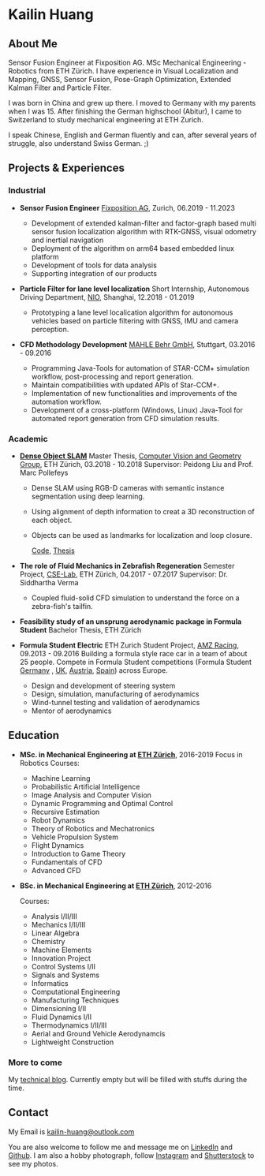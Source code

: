 # **Kailin Huang**  

## About Me
Sensor Fusion Engineer at Fixposition AG. MSc Mechanical Engineering - Robotics from ETH Zürich. I have experience in Visual Localization and Mapping, GNSS, Sensor Fusion,  Pose-Graph Optimization, Extended Kalman Filter and Particle Filter.

I was born in China and grew up there. I moved to Germany with my parents when I was 15. After finishing the German highschool (Abitur), I came to Switzerland to study mechanical engineering at ETH Zurich.

I speak Chinese, English and German fluently and can, after several years of struggle, also understand Swiss German. ;)

<!-- My detailed CV as PDF can be downloaded [here]({{site.cv | relative_url}}), last updated in March 2019. -->


## Projects & Experiences


### Industrial
* **Sensor Fusion Engineer**
[Fixposition AG](https://www.fixposition.com/), Zurich, 06.2019 - 11.2023
  * Development of extended kalman-filter and factor-graph based multi sensor fusion localization algorithm with RTK-GNSS, visual odometry and inertial navigation
  * Deployment of the algorithm on arm64 based embedded linux platform
  * Development of tools for data analysis
  * Supporting integration of our products

* **Particle Filter for lane level localization**
Short Internship, Autonomous Driving Department, [NIO](https://www.nio.io/), Shanghai, 12.2018 - 01.2019
  * Prototyping a lane level localication algorithm for autonomous vehicles based on particle filtering with GNSS, IMU and camera perception.

* **CFD Methodology Development**
[MAHLE Behr GmbH](https://www.mahle.com/en/about-mahle/locations/6106.jsp), Stuttgart, 03.2016 - 09.2016
  * Programming Java-Tools for automation of STAR-CCM+ simulation workflow, post-processing and report generation. 
  * Maintain compatibilities with updated APIs of Star-CCM+. 
  * Implementation of new functionalities and improvements of the automation workflow.
  * Development of a cross-platform (Windows, Linux) Java-Tool for automated report generation from CFD simulation results.

### Academic
* **[Dense Object SLAM](./projects/mt_objslam.md)**
Master Thesis, [Computer Vision and Geometry Group](http://www.cvg.ethz.ch/index.php), ETH Zürich, 03.2018 - 10.2018
Supervisor: Peidong Liu and Prof. Marc Pollefeys

  * Dense SLAM using RGB-D cameras with semantic instance segmentation using deep learning.
  * Using alignment of depth information to creat a 3D reconstruction of each object.
  * Objects can be used as landmarks for localization and loop closure.

    [Code](https://github.com/khuang93/MT_ObjSLAM), [Thesis](./resources/MT_ObjSLAM_LaTeX.pdf)

* **The role of Fluid Mechanics in Zebrafish Regeneration**
Semester Project, [CSE-Lab](https://www.cse-lab.ethz.ch/), ETH Zürich, 04.2017 - 07.2017
Supervisor: Dr. Siddhartha Verma

    * Coupled fluid-solid CFD simulation to understand the force on a zebra-fish's tailfin.

* **Feasibility study of an unsprung aerodynamic package in Formula Student**
Bachelor Thesis, ETH Zürich

* **Formula Student Electric**
ETH Zurich Student Project,  [AMZ Racing](http://www.amzracing.ch), 09.2013 - 09.2016
  Building a formula style race car in a team of about 25 people. Compete in Formula Student competitions (Formula Student [Germany](http://www.formulastudent.de) 
, [UK](http://www.imeche.org/events/formula-student/), [Austria](https://fsaustria.at/), [Spain](http://formulastudent.es/)) across Europe.
  * Design and development of steering system
  * Design, simulation, manufacturing of aerodynamics
  * Wind-tunnel testing and validation of aerodynamics
  * Mentor of aerodynamics

## Education
* **MSc. in Mechanical Engineering at [ETH Zürich](http://www.ethz.ch)**, 2016-2019
Focus in Robotics
  Courses:
  * Machine Learning
  * Probabilistic Artificial Intelligence
  * Image Analysis and Computer Vision
  * Dynamic Programming and Optimal Control
  * Recursive Estimation
  * Robot Dynamics
  * Theory of Robotics and Mechatronics
  * Vehicle Propulsion System
  * Flight Dynamics
  * Introduction to Game Theory
  * Fundamentals of CFD
  * Advanced CFD

* **BSc. in Mechanical Engineering at [ETH Zürich](http://www.ethz.ch)**, 2012-2016

    Courses:
    * Analysis I/II/III
    * Mechanics I/II/III
    * Linear Algebra
    * Chemistry
    * Machine Elements
    * Innovation Project
    * Control Systems I/II
    * Signals and Systems
    * Informatics
    * Computational Engineering
    * Manufacturing Techniques
    * Dimensioning I/II
    * Fluid Dynamics I/II
    * Thermodynamics I/II/III
    * Aerial and Ground Vehicle Aerodynamcis
    * Lightweight Construction


### More to come
My [technical blog](./blogs/blogs.md). Currently empty but will be filled with stuffs during the time.


## Contact
My Email is kailin-huang@outlook.com 

You are also welcome to follow me and message me on [LinkedIn](https://www.linkedin.com/in/kailinhuang93/) and [Github](https://github.com/khuang93). 
I am also a hobby photograph, follow [Instagram](https://www.instagram.com/khuang1993/) and [Shutterstock](https://www.shutterstock.com/g/Kailin+Huang) to see my photos.
